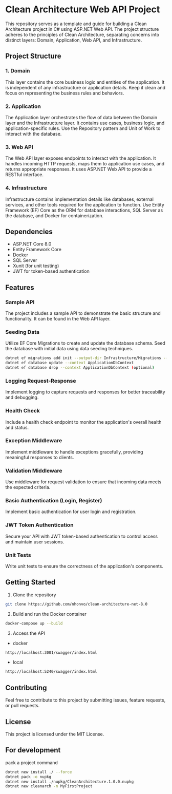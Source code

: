 # Clean Architecture Web API Project

This repository serves as a template and guide for building a Clean Architecture project in C# using ASP.NET Web API. The project structure adheres to the principles of Clean Architecture, separating concerns into distinct layers: Domain, Application, Web API, and Infrastructure.

## Project Structure

### 1. Domain

This layer contains the core business logic and entities of the application. It is independent of any infrastructure or application details. Keep it clean and focus on representing the business rules and behaviors.

### 2. Application

The Application layer orchestrates the flow of data between the Domain layer and the Infrastructure layer. It contains use cases, business logic, and application-specific rules. Use the Repository pattern and Unit of Work to interact with the database.

### 3. Web API

The Web API layer exposes endpoints to interact with the application. It handles incoming HTTP requests, maps them to application use cases, and returns appropriate responses. It uses ASP.NET Web API to provide a RESTful interface.

### 4. Infrastructure

Infrastructure contains implementation details like databases, external services, and other tools required for the application to function. Use Entity Framework (EF) Core as the ORM for database interactions, SQL Server as the database, and Docker for containerization.

## Dependencies

- ASP.NET Core 8.0
- Entity Framework Core
- Docker
- SQL Server
- Xunit (for unit testing)
- JWT for token-based authentication

## Features

### Sample API

The project includes a sample API to demonstrate the basic structure and functionality. It can be found in the Web API layer.

### Seeding Data

Utilize EF Core Migrations to create and update the database schema. Seed the database with initial data using data seeding techniques.

```bash
dotnet ef migrations add init --output-dir Infrastructure/Migrations --context ApplicationDbContext
dotnet ef database update --context ApplicationDbContext
dotnet ef database drop --context ApplicationDbContext (optional)
```

### Logging Request-Response

Implement logging to capture requests and responses for better traceability and debugging.

### Health Check

Include a health check endpoint to monitor the application's overall health and status.

### Exception Middleware

Implement middleware to handle exceptions gracefully, providing meaningful responses to clients.

### Validation Middleware

Use middleware for request validation to ensure that incoming data meets the expected criteria.

### Basic Authentication (Login, Register)

Implement basic authentication for user login and registration.

### JWT Token Authentication

Secure your API with JWT token-based authentication to control access and maintain user sessions.

### Unit Tests

Write unit tests to ensure the correctness of the application's components.

## Getting Started

1. Clone the repository

```bash
git clone https://github.com/nhonvo/clean-architecture-net-8.0
```

2. Build and run the Docker container

```bash
docker-compose up --build
```

3. Access the API

- docker

```bash
http://localhost:3001/swagger/index.html
```

- local

```bash
http://localhost:5240/swagger/index.html
```

## Contributing

Feel free to contribute to this project by submitting issues, feature requests, or pull requests.

## License

This project is licensed under the MIT License.

## For development

pack a project command

```bash
dotnet new install ./ --force
dotnet pack -o nupkg
dotnet new install ./nupkg/CleanArchitecture.1.0.0.nupkg
dotnet new cleanarch -n MyFirstProject
```
